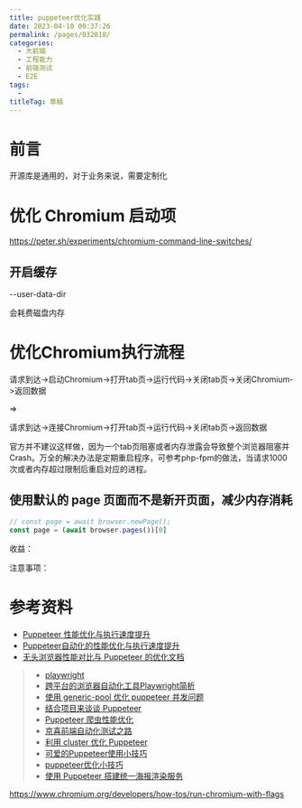 ```yaml
---
title: puppeteer优化实践
date: 2023-04-10 00:37:26
permalink: /pages/032018/
categories: 
  - 大前端
  - 工程能力
  - 前端测试
  - E2E
tags: 
  - 
titleTag: 草稿
---
```


# 前言




开源库是通用的，对于业务来说，需要定制化

# 优化 Chromium 启动项

https://peter.sh/experiments/chromium-command-line-switches/

## 开启缓存

--user-data-dir

会耗费磁盘内存

# 优化Chromium执行流程

请求到达->启动Chromium->打开tab页->运行代码->关闭tab页->关闭Chromium->返回数据

=>

请求到达->连接Chromium->打开tab页->运行代码->关闭tab页->返回数据

官方并不建议这样做，因为一个tab页阻塞或者内存泄露会导致整个浏览器阻塞并Crash。万全的解决办法是定期重启程序，可参考php-fpm的做法，当请求1000次或者内存超过限制后重启对应的进程。


## 使用默认的 page 页面而不是新开页面，减少内存消耗


```js
// const page = await browser.newPage();
const page = (await browser.pages())[0]
```

收益：

注意事项：

# 参考资料

- [Puppeteer 性能优化与执行速度提升](https://blog.it2048.cn/article-puppeteer-speed-up/)
- [Puppeteer自动化的性能优化与执行速度提升](https://github.com/biaochenxuying/blog/issues/69)
- [无头浏览器性能对比与 Puppeteer 的优化文档](https://blog.it2048.cn/article-headless-puppeteer/)

> * [playwright](https://github.com/microsoft/playwright)
> * [跨平台的浏览器自动化工具Playwright简析](https://yrq110.me/post/front-end/dive-into-playwright/)
> * [使用 generic-pool 优化 puppeteer 并发问题](https://blog.guowenfh.com/2019/06/16/2019/puppeteer-pool/)
> * [结合项目来谈谈 Puppeteer](https://juejin.im/post/5d4059305188255d38489a8c)
> * [Puppeteer 爬虫性能优化](https://github.com/nfwyst/Blog/issues/14)
> * [京喜前端自动化测试之路](https://aotu.io/notes/2020/05/06/jingxi-automated-testing/index.html)
> * [利用 cluster 优化 Puppeteer](https://www.yuque.com/luqixiuzichiji/nodejs/ces)
> * [可爱的Puppeteer使用小技巧](https://yrq110.me/post/front-end/some-tips-of-using-puppetter/)
> * [puppeteer优化小技巧](https://juejin.im/post/5db97541e51d4529de39f72d)
> * [使用 Puppeteer 搭建统一海报渲染服务](https://www.infoq.cn/article/dcSBL_9AzCwVPsaQ70dh)

https://www.chromium.org/developers/how-tos/run-chromium-with-flags

